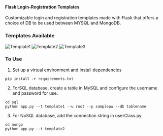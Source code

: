 #### Flask Login-Registration Templates 
Customizable login and registration templates made with Flask that offers a choice of DB to be used between MYSQL and MongoDB.

### Templates Available

![Template1](https://github.com/VaishnaviNandakumar/python-flask/blob/main/docs/template1.gif)
![Template2](https://github.com/VaishnaviNandakumar/python-flask/blob/main/docs/template2.gif)
![Template3](https://github.com/VaishnaviNandakumar/python-flask/blob/main/docs/template3.gif)


### To Use
1. Set up a virtual environment and install dependencies
```
pip install -r requirements.txt
```
2. ForSQL database, create a table in MySQL and configure the username and password for use.
```
cd sql
python app.py --t template1 --u root --p samplepw --db tablename
```
3. For NoSQL database, add the connection string in userClass.py
```
cd mongo
python app.py --t template2
```
